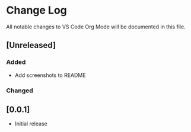 # Change Log
All notable changes to VS Code Org Mode will be documented in this file.

## [Unreleased]
### Added
- Add screenshots to README
### Changed

## [0.0.1]
- Initial release